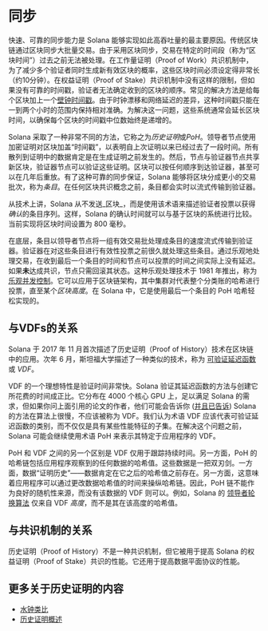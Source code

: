 # 同步
快速、可靠的同步能力是 Solana 能够实现如此高吞吐量的最主要原因。传统区块链通过区块同步大批量交易。由于采用区块同步，交易在特定的时间段（称为“区块时间”）过去之前无法被处理。在工作量证明（Proof of Work）共识机制中，为了减少多个验证者同时生成新有效区块的概率，这些区块时间必须设定得非常长（约10分钟）。在权益证明（Proof of Stake）共识机制中没有这样的限制，但如果没有可靠的时间戳，验证者无法确定收到的区块的顺序。常见的解决方法是给每个区块加上一个[壁钟时间戳](https://en.bitcoin.it/wiki/Block_timestamp)。由于时钟漂移和网络延迟的差异，这种时间戳只能在一到两个小时的范围内保持相对准确。为解决这一问题，这些系统通常会延长区块时间，以确保每个区块的时间戳中位数始终是递增的。

Solana 采取了一种非常不同的方法，它称之为*历史证明*或*PoH*。领导者节点使用加密证明对区块加盖“时间戳”，以表明自上次证明以来已经过去了一段时间。所有散列到证明中的数据肯定是在生成证明之前发生的。然后，节点与验证器节点共享新区块，验证器节点可以验证这些证明。区块可以按任何顺序到达验证器，甚至可以在几年后重放。有了这种可靠的同步保证，Solana 能够将区块分成更小的交易批次，称为*条目*。在任何区块共识概念之前，条目都会实时以流式传输到验证器。

从技术上讲，Solana 从不发送_区块_，而是使用该术语来描述验证者投票以获得*确认*的条目序列。这样，Solana 的确认时间就可以与基于区块的系统进行比较。当前实现将区块时间设置为 800 毫秒。

在底层，条目以领导者节点将一组有效交易批处理成条目的速度流式传输到验证器。验证器在对这些条目进行有效性投票之前很久就处理这些条目。通过乐观地处理交易，在收到最后一个条目的时间和节点可以投票的时间之间实际上没有延迟。如果**未**达成共识，节点只需回滚其状态。这种乐观处理技术于 1981 年推出，称为 [乐观并发控制](https://en.wikipedia.org/wiki/Optimistic_concurrency_control)。它可以应用于区块链架构，其中集群对代表整个分类账的哈希进行投票，直至某个*区块高度*。在 Solana 中，它是使用最后一个条目的 PoH 哈希轻松实现的。

## 与VDFs的关系

Solana 于 2017 年 11 月首次描述了历史证明（Proof of History）技术在区块链中的应用。次年 6 月，斯坦福大学描述了一种类似的技术，称为 [可验证延迟函数](https://eprint.iacr.org/2018/601.pdf) 或 *VDF*。

VDF 的一个理想特性是验证时间非常快。Solana 验证其延迟函数的方法与创建它所花费的时间成正比。它分布在 4000 个核心 GPU 上，足以满足 Solana 的需求，但如果你问上面引用的论文的作者，他们可能会告诉你 \([并且已告诉](https://github.com/solana-labs/solana/issues/388)\) Solana 的方法在算法上很慢，不应该被称为 VDF。我们认为术语 VDF 应该代表可验证延迟函数的类别，而不仅仅是具有某些性能特征的子集。在解决这个问题之前，Solana 可能会继续使用术语 PoH 来表示其特定于应用程序的 VDF。

PoH 和 VDF 之间的另一个区别是 VDF 仅用于跟踪持续时间。另一方面，PoH 的哈希链包括应用程序观察到的任何数据的哈希值。这些数据是一把双刃剑。一方面，数据“证明历史”——数据肯定在它之后的哈希值之前存在。另一方面，这意味着应用程序可以通过更改数据哈希值的时间来操纵哈希链。因此，PoH 链不能作为良好的随机性来源，而没有该数据的 VDF 则可以。例如，Solana 的 [领导者轮换算法](./leader-rotation.md) 仅来自 VDF *高度*，而不是其在该高度的哈希值。

## 与共识机制的关系

历史证明（Proof of History）不是一种共识机制，但它被用于提高 Solana 的权益证明（Proof of Stake）共识的性能。它还用于提高数据平面协议的性能。

## 更多关于历史证明的内容

- [水钟类比](https://medium.com/solana-labs/proof-of-history-explained-by-a-water-clock-e682183417b8)
- [历史证明概述](https://medium.com/solana-labs/proof-of-history-a-clock-for-blockchain-cf47a61a9274)